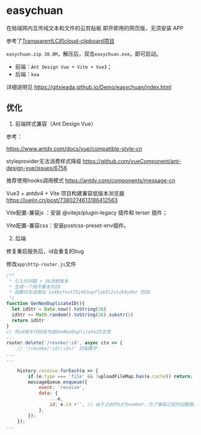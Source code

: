 # easychuan
在局域网内互传纯文本和文件的云剪贴板
即开即用的网页版，无须安装 APP

参考了[TransparentLC的cloud-clipboard项目](https://github.com/TransparentLC/cloud-clipboard)

`easychuan.zip 38.8M`，解压后，双击`easychuan.exe`，即可启动。

- 前端：`Ant Design Vue + Vite + Vue3`；
- 后端：`koa`

详细说明见 https://gitxieada.github.io/Demo/easychuan/index.html

## 优化
1. 前端样式兼容（Ant Design Vue）

参考：

https://www.antdv.com/docs/vue/compatible-style-cn

styleprovider无法消费样式降级 https://github.com/vueComponent/ant-design-vue/issues/6756

推荐使用hooks调用模式 https://antdv.com/components/message-cn

Vue3 + antdv4 + Vite 项目构建兼容低版本浏览器  https://juejin.cn/post/7380274613186412563

Vite配置-兼容js ：安装 @vitejs/plugin-legacy 插件和 terser 插件；

Vite配置-兼容css：安装postcss-preset-env插件。

2. 后端

修复重启服务后，id会重复的bug

修改`app\http-router.js`文件
```js
/**
 * 引入时间戳 + 36进制版本
 * 生成一个用不重复的ID
 * 函数将生成类似 ix49sfsnt7514k5wpflyb5l2vtok9y66r 的ID
 */
function GenNonDuplicateID(){
  let idStr = Date.now().toString(36)
  idStr += Math.random().toString(36).substr(2)
  return idStr
}
// 将id相关代码改为由GenNonDuplicateID生成
...
router.delete('/revoke/:id', async ctx => {
    // '/revoke/:id(\\d+)' 匹配数字
...
...

    history.receive.forEach(e => {
        if (e.type === 'file' && !uploadFileMap.has(e.cache)) return;
        messageQueue.enqueue({
            event: 'receive',
            data: {
                ...e,
                id: e.id +'', // 由于之前的id为number，为了兼容之前的旧数据，将id全部转string
            },
        });
    });
...

```

